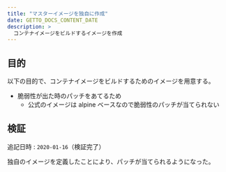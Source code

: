 ```yaml
---
title: "マスターイメージを独自に作成"
date: GETTO_DOCS_CONTENT_DATE
description: >
  コンテナイメージをビルドするイメージを作成
---
```


## 目的

以下の目的で、コンテナイメージをビルドするためのイメージを用意する。

- 脆弱性が出た時のパッチをあてるため
  - 公式のイメージは alpine ベースなので脆弱性のパッチが当てられない


## 検証

追記日時 : `2020-01-16`（検証完了）

独自のイメージを定義したことにより、パッチが当てられるようになった。
